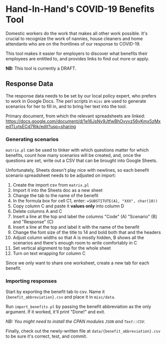 # Hand-In-Hand's COVID-19 Benefits Tool

Domestic workers do the work that makes all other work possible. It's crucial to recognize the work of nannies, house cleaners and home attendants who are on the frontlines of our response to COVID-19.

This tool makes it easier for employers to discover what benefits their employees are entitled to, and provides links to find out more or apply.

**NB:** This tool is currently a DRAFT.

## Response Data

The response data needs to be set by our local policy expert, who prefers to work in Google Docs. The perl scripts in `misc` are used to generate scenarios for her to fill in, and to bring her text into the tool.

Primary document, from which the relevant spreadsheets are linked: https://docs.google.com/document/d/1e16JsNy9JtfwBhOvyvz56yKmx5zMxedTLytsECd7Rjk/edit?usp=sharing

### Generating scenarios

`matrix.pl` can be used to tinker with which questions matter for which benefits, count how many scenarios will be created, and, once the questions are set, write out a CSV that can be brought into Google Sheets.

Unfortunately, Sheets doesn't play nice with newlines, so each benefit scenario spreadsheet needs to be adjusted on import:

1. Create the import csv from `matrix.pl`
2. Import it into the Sheets doc as a new sheet
3. Change the tab to the name of the benefit
4. In the formula box for cell C1, enter: `=SUBSTITUTE(A1, "XXX", char(10))`
5. Copy column C and paste it **values only** into column D
6. Delete columns A and C
7. Insert a line at the top and label the columns "Code" (A) "Scenario" (B) and "Response" (C)
8. Insert a line at the top and label it with the name of the benefit
9. Change the font size of the title to 14 and bold both that and the headers
10. Adjust column widths so that A is mostly hidden, B shows all the scenarios and there's enough room to write comfortably in C
11. Set vertical alignment to top for the whole sheet
12. Turn on text wrapping for column C

Since we only want to share one worksheet, create a new tab for each benefit.

### Importing responses

Start by exporting the benefit tab to csv. Name it `{benefit_abbreviation}.csv` and place it in `misc/data`.

Run `import_benefits.pl` by passing the benefit abbreviation as the only argument. If it worked, it'll print "Done!" and exit.

*NB: You might need to install the CPAN modules `JSON` and `Text::CSV`.*

Finally, check out the newly-written file at `data/{benefit_abbreviation}.csv` to be sure it's correct, test, and commit.

